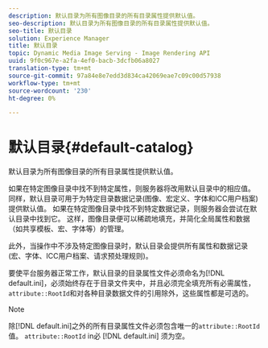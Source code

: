 ```yaml
---
description: 默认目录为所有图像目录的所有目录属性提供默认值。
seo-description: 默认目录为所有图像目录的所有目录属性提供默认值。
seo-title: 默认目录
solution: Experience Manager
title: 默认目录
topic: Dynamic Media Image Serving - Image Rendering API
uuid: 9f0c967e-a2fa-4ef0-bacb-3dcfb06a8027
translation-type: tm+mt
source-git-commit: 97a84e8e7edd3d834ca42069eae7c09c00d57938
workflow-type: tm+mt
source-wordcount: '230'
ht-degree: 0%

---
```



# 默认目录{#default-catalog}

默认目录为所有图像目录的所有目录属性提供默认值。

如果在特定图像目录中找不到特定属性，则服务器将改用默认目录中的相应值。 同样，默认目录可用于为特定目录数据记录(图像、宏定义、字体和ICC用户档案)提供默认值。 如果在特定图像目录中找不到特定数据记录，则服务器会尝试在默认目录中找到它。 这样，图像目录便可以稀疏地填充，并简化全局属性和数据（如共享模板、宏、字体等）的管理。

此外，当操作中不涉及特定图像目录时，默认目录会提供所有属性和数据记录(宏、字体、ICC用户档案、请求预处理规则)。

要使平台服务器正常工作，默认目录的目录属性文件必须命名为[!DNL default.ini]，必须始终存在于目录文件夹中，并且必须完全填充所有必需属性，`attribute::RootId`和对各种目录数据文件的引用除外，这些属性都是可选的。

>[!NOTE]
>
>除[!DNL default.ini]之外的所有目录属性文件必须包含唯一的`attribute::RootId`值。 `attribute::RootId` in必 [!DNL default.ini] 须为空。

